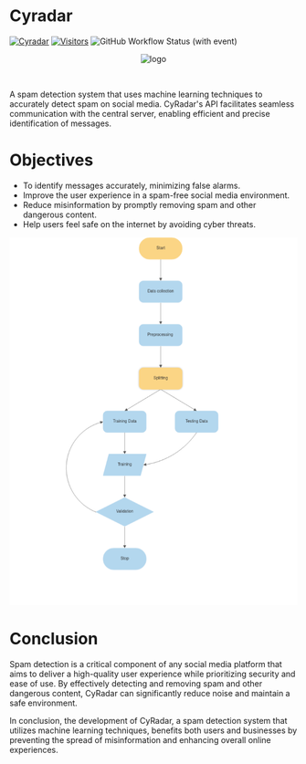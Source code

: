 # Cyradar


[![Cyradar](https://img.shields.io/badge/demo-Cyradar-blue)](https://enemy7-spam-detetor.hf.space/)
[![Visitors](https://api.visitorbadge.io/api/visitors?path=Brijeshkrishna%2FCyRadar&countColor=%2337d67a&style=flat)](https://visitorbadge.io/status?path=Brijeshkrishna%2FCyRadar)
![GitHub Workflow Status (with event)](https://img.shields.io/github/actions/workflow/status/brijeshkrishna/Cyradar/.github%2Fworkflows%2Fmain.yml)
<p align=center>
  <img src="https://github.com/Brijeshkrishna/CyRadar/assets/63464137/b269792d-231b-45c0-b4c5-fc24851c1b0f" alt="logo">
</p>
<br>



A spam detection system that uses machine learning techniques to accurately detect spam on social media. CyRadar's API facilitates seamless communication with the central server, enabling efficient and precise identification of messages.

# Objectives

 - To identify messages accurately, minimizing false alarms.
- Improve the user experience in a spam-free social media environment.
 - Reduce misinformation by promptly removing spam and other dangerous content.
 - Help users feel safe on the internet by avoiding cyber threats.

![flowchat](cyradar_model/flowchat.png "Design Flowchat")

# Conclusion
Spam detection is a critical component of any social media platform that aims to deliver a high-quality user experience while prioritizing security and ease of use. By effectively detecting and removing spam and other dangerous content, CyRadar can significantly reduce noise and maintain a safe environment.

In conclusion, the development of CyRadar, a spam detection system that utilizes machine learning techniques, benefits both users and businesses by preventing the spread of misinformation and enhancing overall online experiences.
